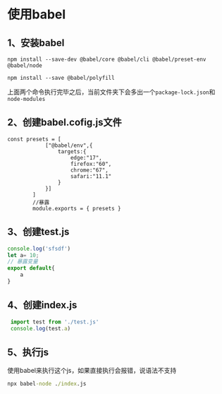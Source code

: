 # 使用babel
## 1、安装babel
```
npm install --save-dev @babel/core @babel/cli @babel/preset-env @babel/node

npm install --save @babel/polyfill
```
上面两个命令执行完毕之后，当前文件夹下会多出一个`package-lock.json`和`node-modules`

## 2、创建babel.cofig.js文件
```
const presets = [
            ["@babel/env",{
                targets:{
                    edge:"17",
                    firefox:"60",
                    chrome:"67",
                    safari:"11.1"
                }
            }]
        ]
        //暴露
        module.exports = { presets }
```
## 3、创建test.js
```javaScript
console.log('sfsdf')
let a= 10;
// 暴露变量
export default{
    a
}
```
## 4、创建index.js
```javaScript
 import test from './test.js'
 console.log(test.a)
```
## 5、执行js
使用babel来执行这个js，如果直接执行会报错，说语法不支持
```cmd
npx babel-node ./index.js
```